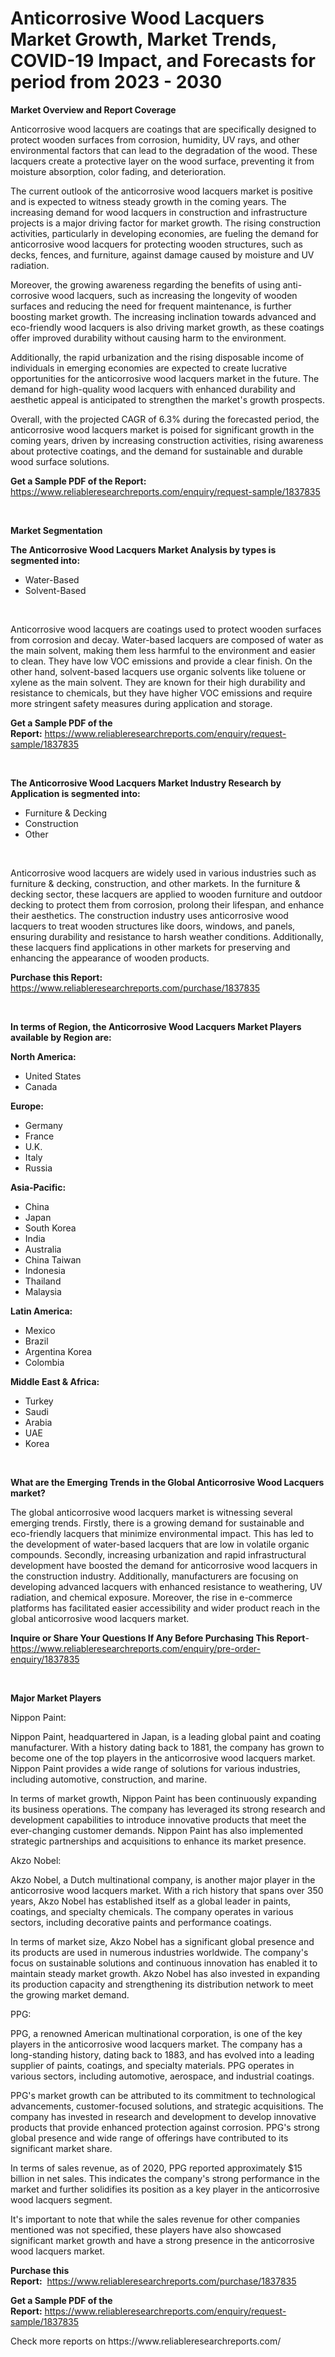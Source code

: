 <p><h1>Anticorrosive Wood Lacquers Market Growth, Market Trends, COVID-19 Impact, and Forecasts for period from 2023 - 2030</h1></p><p><strong>Market Overview and Report Coverage</strong></p>
<p><p>Anticorrosive wood lacquers are coatings that are specifically designed to protect wooden surfaces from corrosion, humidity, UV rays, and other environmental factors that can lead to the degradation of the wood. These lacquers create a protective layer on the wood surface, preventing it from moisture absorption, color fading, and deterioration.</p><p>The current outlook of the anticorrosive wood lacquers market is positive and is expected to witness steady growth in the coming years. The increasing demand for wood lacquers in construction and infrastructure projects is a major driving factor for market growth. The rising construction activities, particularly in developing economies, are fueling the demand for anticorrosive wood lacquers for protecting wooden structures, such as decks, fences, and furniture, against damage caused by moisture and UV radiation.</p><p>Moreover, the growing awareness regarding the benefits of using anti-corrosive wood lacquers, such as increasing the longevity of wooden surfaces and reducing the need for frequent maintenance, is further boosting market growth. The increasing inclination towards advanced and eco-friendly wood lacquers is also driving market growth, as these coatings offer improved durability without causing harm to the environment.</p><p>Additionally, the rapid urbanization and the rising disposable income of individuals in emerging economies are expected to create lucrative opportunities for the anticorrosive wood lacquers market in the future. The demand for high-quality wood lacquers with enhanced durability and aesthetic appeal is anticipated to strengthen the market's growth prospects.</p><p>Overall, with the projected CAGR of 6.3% during the forecasted period, the anticorrosive wood lacquers market is poised for significant growth in the coming years, driven by increasing construction activities, rising awareness about protective coatings, and the demand for sustainable and durable wood surface solutions.</p></p>
<p><strong>Get a Sample PDF of the Report:</strong> <a href="https://www.reliableresearchreports.com/enquiry/request-sample/1837835">https://www.reliableresearchreports.com/enquiry/request-sample/1837835</a></p>
<p>&nbsp;</p>
<p><strong>Market Segmentation</strong></p>
<p><strong>The Anticorrosive Wood Lacquers Market Analysis by types is segmented into:</strong></p>
<p><ul><li>Water-Based</li><li>Solvent-Based</li></ul></p>
<p>&nbsp;</p>
<p><p>Anticorrosive wood lacquers are coatings used to protect wooden surfaces from corrosion and decay. Water-based lacquers are composed of water as the main solvent, making them less harmful to the environment and easier to clean. They have low VOC emissions and provide a clear finish. On the other hand, solvent-based lacquers use organic solvents like toluene or xylene as the main solvent. They are known for their high durability and resistance to chemicals, but they have higher VOC emissions and require more stringent safety measures during application and storage.</p></p>
<p><strong>Get a Sample PDF of the Report:</strong>&nbsp;<a href="https://www.reliableresearchreports.com/enquiry/request-sample/1837835">https://www.reliableresearchreports.com/enquiry/request-sample/1837835</a></p>
<p>&nbsp;</p>
<p><strong>The Anticorrosive Wood Lacquers Market Industry Research by Application is segmented into:</strong></p>
<p><ul><li>Furniture & Decking</li><li>Construction</li><li>Other</li></ul></p>
<p>&nbsp;</p>
<p><p>Anticorrosive wood lacquers are widely used in various industries such as furniture & decking, construction, and other markets. In the furniture & decking sector, these lacquers are applied to wooden furniture and outdoor decking to protect them from corrosion, prolong their lifespan, and enhance their aesthetics. The construction industry uses anticorrosive wood lacquers to treat wooden structures like doors, windows, and panels, ensuring durability and resistance to harsh weather conditions. Additionally, these lacquers find applications in other markets for preserving and enhancing the appearance of wooden products.</p></p>
<p><strong>Purchase this Report:</strong>&nbsp; <a href="https://www.reliableresearchreports.com/purchase/1837835">https://www.reliableresearchreports.com/purchase/1837835</a></p>
<p>&nbsp;</p>
<p><strong>In terms of Region, the Anticorrosive Wood Lacquers Market Players available by Region are:</strong></p>
<p>
    <p> <strong> North America: </strong>
        <ul>
            <li>United States</li>
            <li>Canada</li>
        </ul>
        </p> 
    <p> <strong> Europe: </strong>
        <ul>
            <li>Germany</li>
            <li>France</li>
            <li>U.K.</li>
            <li>Italy</li>
            <li>Russia</li>
        </ul>
        </p> 
    <p> <strong> Asia-Pacific: </strong>
        <ul>
            <li>China</li>
            <li>Japan</li>
            <li>South Korea</li>
            <li>India</li>
            <li>Australia</li>
            <li>China Taiwan</li>
            <li>Indonesia</li>
            <li>Thailand</li>
            <li>Malaysia</li>
        </ul>
        </p> 
    <p> <strong> Latin America: </strong>
        <ul>
            <li>Mexico</li>
            <li>Brazil</li>
            <li>Argentina Korea</li>
            <li>Colombia</li>
        </ul>
        </p> 
    <p> <strong> Middle East & Africa: </strong>
        <ul>
            <li>Turkey</li>
            <li>Saudi</li>
            <li>Arabia</li>
            <li>UAE</li>
            <li>Korea</li>
        </ul>
    </p>
    </p>
<p>&nbsp;</p>
<p><strong>What are the Emerging Trends in the Global Anticorrosive Wood Lacquers market?</strong></p>
<p><p>The global anticorrosive wood lacquers market is witnessing several emerging trends. Firstly, there is a growing demand for sustainable and eco-friendly lacquers that minimize environmental impact. This has led to the development of water-based lacquers that are low in volatile organic compounds. Secondly, increasing urbanization and rapid infrastructural development have boosted the demand for anticorrosive wood lacquers in the construction industry. Additionally, manufacturers are focusing on developing advanced lacquers with enhanced resistance to weathering, UV radiation, and chemical exposure. Moreover, the rise in e-commerce platforms has facilitated easier accessibility and wider product reach in the global anticorrosive wood lacquers market.</p></p>
<p><strong>Inquire or Share Your Questions If Any Before Purchasing This Report</strong>- <a href="https://www.reliableresearchreports.com/enquiry/pre-order-enquiry/1837835">https://www.reliableresearchreports.com/enquiry/pre-order-enquiry/1837835</a></p>
<p>&nbsp;</p>
<p><strong>Major Market Players</strong></p>
<p><p>Nippon Paint:</p><p>Nippon Paint, headquartered in Japan, is a leading global paint and coating manufacturer. With a history dating back to 1881, the company has grown to become one of the top players in the anticorrosive wood lacquers market. Nippon Paint provides a wide range of solutions for various industries, including automotive, construction, and marine.</p><p>In terms of market growth, Nippon Paint has been continuously expanding its business operations. The company has leveraged its strong research and development capabilities to introduce innovative products that meet the ever-changing customer demands. Nippon Paint has also implemented strategic partnerships and acquisitions to enhance its market presence.</p><p>Akzo Nobel:</p><p>Akzo Nobel, a Dutch multinational company, is another major player in the anticorrosive wood lacquers market. With a rich history that spans over 350 years, Akzo Nobel has established itself as a global leader in paints, coatings, and specialty chemicals. The company operates in various sectors, including decorative paints and performance coatings.</p><p>In terms of market size, Akzo Nobel has a significant global presence and its products are used in numerous industries worldwide. The company's focus on sustainable solutions and continuous innovation has enabled it to maintain steady market growth. Akzo Nobel has also invested in expanding its production capacity and strengthening its distribution network to meet the growing market demand.</p><p>PPG:</p><p>PPG, a renowned American multinational corporation, is one of the key players in the anticorrosive wood lacquers market. The company has a long-standing history, dating back to 1883, and has evolved into a leading supplier of paints, coatings, and specialty materials. PPG operates in various sectors, including automotive, aerospace, and industrial coatings.</p><p>PPG's market growth can be attributed to its commitment to technological advancements, customer-focused solutions, and strategic acquisitions. The company has invested in research and development to develop innovative products that provide enhanced protection against corrosion. PPG's strong global presence and wide range of offerings have contributed to its significant market share.</p><p>In terms of sales revenue, as of 2020, PPG reported approximately $15 billion in net sales. This indicates the company's strong performance in the market and further solidifies its position as a key player in the anticorrosive wood lacquers segment.</p><p>It's important to note that while the sales revenue for other companies mentioned was not specified, these players have also showcased significant market growth and have a strong presence in the anticorrosive wood lacquers market.</p></p>
<p><strong>Purchase this Report:</strong>&nbsp;&nbsp;<a href="https://www.reliableresearchreports.com/purchase/1837835">https://www.reliableresearchreports.com/purchase/1837835</a></p>
<p></p>
<p><strong>Get a Sample PDF of the Report:</strong>&nbsp;<a href="https://www.reliableresearchreports.com/enquiry/request-sample/1837835">https://www.reliableresearchreports.com/enquiry/request-sample/1837835</a></p>
<p>Check more reports on https://www.reliableresearchreports.com/</p>